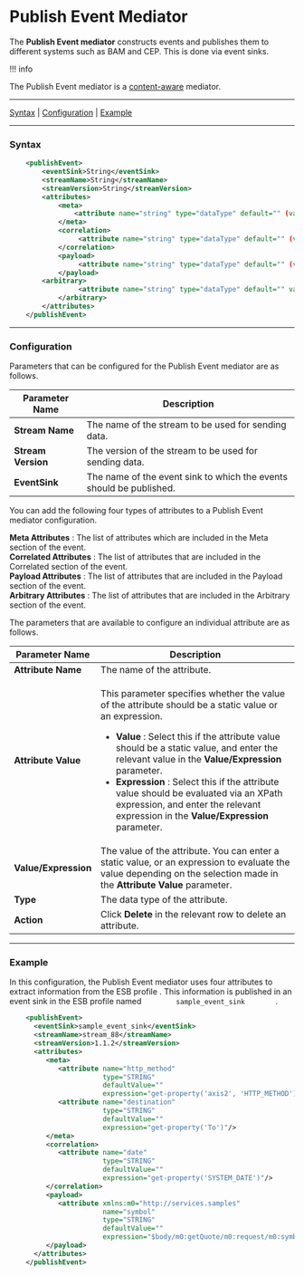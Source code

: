 # Publish Event Mediator

The **Publish Event mediator** constructs events and publishes them to
different systems such as BAM and CEP. This is done via event sinks.

!!! info

The Publish Event mediator is a
[content-aware](ESB-Mediators_119131045.html#ESBMediators-Content-awareness)
mediator.


------------------------------------------------------------------------

[Syntax](#PublishEventMediator-Syntax) \|
[Configuration](#PublishEventMediator-Configuration) \|
[Example](#PublishEventMediator-Example)

------------------------------------------------------------------------

### Syntax

``` xml
    <publishEvent>
        <eventSink>String</eventSink>
        <streamName>String</streamName>
        <streamVersion>String</streamVersion>
        <attributes>
            <meta>
                <attribute name="string" type="dataType" default="" (value="literal" | expression="[XPath") />
            </meta>
            <correlation>
                 <attribute name="string" type="dataType" default="" (value="literal" | expression="[XPath") />
            </correlation>
            <payload>
                 <attribute name="string" type="dataType" default="" (value="literal" | expression="[XPath") />
            </payload>
        <arbitrary>
                 <attribute name="string" type="dataType" default="" value="literal" />
            </arbitrary>
        </attributes>
    </publishEvent>
```

  

------------------------------------------------------------------------

### Configuration

Parameters that can be configured for the Publish Event mediator are as
follows.

| Parameter Name     | Description                                                         |
|--------------------|---------------------------------------------------------------------|
| **Stream Name**    | The name of the stream to be used for sending data.                 |
| **Stream Version** | The version of the stream to be used for sending data.              |
| **EventSink**      | The name of the event sink to which the events should be published. |

You can add the following four types of attributes to a Publish Event
mediator configuration.

**Meta Attributes** : The list of attributes which are included in the
Meta section of the event.  
**Correlated Attributes** : The list of attributes that are included in
the Correlated section of the event.  
**Payload Attributes** : The list of attributes that are included in the
Payload section of the event.  
**Arbitrary Attributes** : The list of attributes that are included in
the Arbitrary section of the event.

The parameters that are available to configure an individual attribute
are as follows.

<table>
<thead>
<tr class="header">
<th>Parameter Name</th>
<th>Description</th>
</tr>
</thead>
<tbody>
<tr class="odd">
<td><strong>Attribute Name</strong></td>
<td>The name of the attribute.</td>
</tr>
<tr class="even">
<td><strong>Attribute Value</strong></td>
<td><p>This parameter specifies whether the value of the attribute should be a static value or an expression.</p>
<ul>
<li><strong>Value</strong> : Select this if the attribute value should be a static value, and enter the relevant value in the <strong>Value/Expression</strong> parameter.</li>
<li><strong>Expression</strong> : Select this if the attribute value should be evaluated via an XPath expression, and enter the relevant expression in the <strong>Value/Expression</strong> parameter.</li>
</ul></td>
</tr>
<tr class="odd">
<td><strong>Value/Expression</strong></td>
<td>The value of the attribute. You can enter a static value, or an expression to evaluate the value depending on the selection made in the <strong>Attribute Value</strong> parameter.</td>
</tr>
<tr class="even">
<td><strong>Type</strong></td>
<td>The data type of the attribute.</td>
</tr>
<tr class="odd">
<td><strong>Action</strong></td>
<td>Click <strong>Delete</strong> in the relevant row to delete an attribute.</td>
</tr>
</tbody>
</table>

  

------------------------------------------------------------------------

### Example

In this configuration, the Publish Event mediator uses four attributes
to extract information from the ESB profile . This information is
published in an event sink in the ESB profile named
`         sample_event_sink        ` .

``` xml
    <publishEvent>
      <eventSink>sample_event_sink</eventSink>
      <streamName>stream_88</streamName>
      <streamVersion>1.1.2</streamVersion>
      <attributes>
         <meta>
            <attribute name="http_method"
                       type="STRING"
                       defaultValue=""
                       expression="get-property('axis2', 'HTTP_METHOD')"/>
            <attribute name="destination"
                       type="STRING"
                       defaultValue=""
                       expression="get-property('To')"/>
         </meta>
         <correlation>
            <attribute name="date"
                       type="STRING"
                       defaultValue=""
                       expression="get-property('SYSTEM_DATE')"/>
         </correlation>
         <payload>
            <attribute xmlns:m0="http://services.samples"
                       name="symbol"
                       type="STRING"
                       defaultValue=""
                       expression="$body/m0:getQuote/m0:request/m0:symbol"/>
         </payload>
      </attributes>
    </publishEvent>
```
